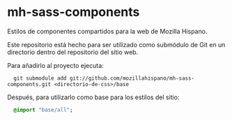 mh-sass-components
==================

Estilos de componentes compartidos para la web de Mozilla Hispano.

Este repositorio está hecho para ser utilizado como submódulo de Git en un directorio dentro del repositorio del sitio web.

Para añadirlo al proyecto ejecuta:

```
  git submodule add git://github.com/mozillahispano/mh-sass-components.git <directorio-de-css>/base
```

Después, para utilizarlo como base para los estilos del sitio:

```sass
  @import "base/all";
```
